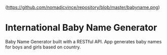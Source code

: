 (https://github.com/nomadicvince/repository/blob/master/babyname.png)

# International Baby Name Generator
Baby Name Generator built with a RESTful API. App generates baby names for boys and girls based on country.


